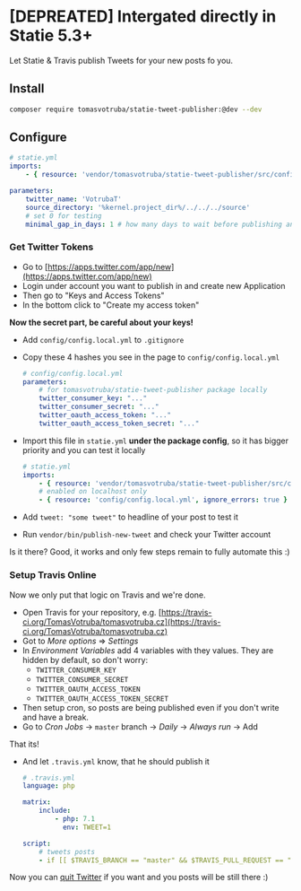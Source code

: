 # [DEPREATED] Intergated directly in Statie 5.3+

Let Statie & Travis publish Tweets for your new posts fo you.

## Install

```bash
composer require tomasvotruba/statie-tweet-publisher:@dev --dev
```

## Configure

```yaml
# statie.yml
imports:
    - { resource: 'vendor/tomasvotruba/statie-tweet-publisher/src/config/config.yml' }

parameters:
    twitter_name: 'VotrubaT'
    source_directory: '%kernel.project_dir%/../../../source'
    # set 0 for testing
    minimal_gap_in_days: 1 # how many days to wait before publishing another Tweet
```

### Get Twitter Tokens

- Go to [https://apps.twitter.com/app/new](https://apps.twitter.com/app/new)
- Login under account you want to publish in and create new Application
- Then go to "Keys and Access Tokens"
- In the bottom click to "Create my access token"

**Now the secret part, be careful about your keys!**

- Add `config/config.local.yml` to `.gitignore`
- Copy these 4 hashes you see in the page to `config/config.local.yml`

    ```yaml
    # config/config.local.yml
    parameters:
        # for tomasvotruba/statie-tweet-publisher package locally
        twitter_consumer_key: "..."
        twitter_consumer_secret: "..."
        twitter_oauth_access_token: "..."
        twitter_oauth_access_token_secret: "..."
    ```

- Import this file in `statie.yml` **under the package config**, so it has bigger priority and you can test it locally

    ```yaml
    # statie.yml
    imports:
        - { resource: 'vendor/tomasvotruba/statie-tweet-publisher/src/config/config.yml' }
        # enabled on localhost only
        - { resource: 'config/config.local.yml', ignore_errors: true }
    ```

- Add `tweet: "some tweet"` to headline of your post to test it
- Run `vendor/bin/publish-new-tweet` and check your Twitter account

Is it there? Good, it works and only few steps remain to fully automate this :)

### Setup Travis Online

Now we only put that logic on Travis and we're done.

- Open Travis for your repository, e.g. [https://travis-ci.org/TomasVotruba/tomasvotruba.cz](https://travis-ci.org/TomasVotruba/tomasvotruba.cz)
- Got to *More options* => *Settings*
- In *Environment Variables* add 4 variables with they values. They are hidden by default, so don't worry:
    - `TWITTER_CONSUMER_KEY`
    - `TWITTER_CONSUMER_SECRET`
    - `TWITTER_OAUTH_ACCESS_TOKEN`
    - `TWITTER_OAUTH_ACCESS_TOKEN_SECRET`
- Then setup cron, so posts are being published even if you don't write and have a break.
- Go to *Cron Jobs* → `master` branch → *Daily* → *Always run* → Add

That its!

- And let `.travis.yml` know, that he should publish it

    ```yaml
    # .travis.yml
    language: php

    matrix:
        include:
            - php: 7.1
              env: TWEET=1

    script:
        # tweets posts
        - if [[ $TRAVIS_BRANCH == "master" && $TRAVIS_PULL_REQUEST == "false" && $TWEET != "" ]]; then vendor/bin/publish-new-tweet; fi
    ```

Now you can [quit Twitter](https://www.tomasvotruba.cz/blog/2017/01/20/4-emotional-reasons-why-I-quit-my-twitter/) if you want and you posts will be still there :)
